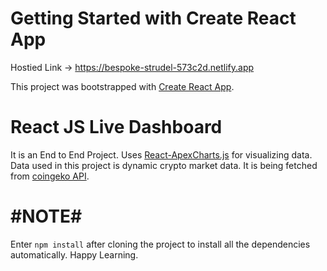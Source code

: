 # Getting Started with Create React App

Hostied Link -> https://bespoke-strudel-573c2d.netlify.app

This project was bootstrapped with [Create React App](https://github.com/facebook/create-react-app).

# React JS Live Dashboard
It is an End to End Project. Uses [React-ApexCharts.js](https://apexcharts.com/react-chart-demos/) for visualizing data. Data used in this project is dynamic crypto market data. It is being fetched from [coingeko API](https://www.coingecko.com/en/api/documentation).

# #NOTE# #
Enter `npm install` after cloning the project to install all the dependencies automatically.
Happy Learning.
